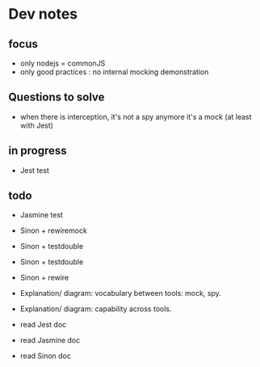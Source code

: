 # Dev notes

## focus

- only nodejs = commonJS
- only good practices : no internal mocking demonstration

## Questions to solve

- when there is interception, it's not a spy anymore it's a mock (at least with Jest)

## in progress

- Jest test

## todo

- Jasmine test
- Sinon + rewiremock
- Sinon + testdouble
- Sinon + testdouble
- Sinon + rewire

- Explanation/ diagram: vocabulary between tools: mock, spy.
- Explanation/ diagram: capability across tools.

- read Jest doc
- read Jasmine doc
- read Sinon doc

